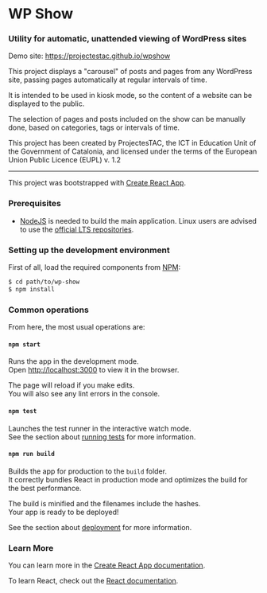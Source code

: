 # WP Show
### Utility for automatic, unattended viewing of WordPress sites

Demo site: https://projectestac.github.io/wpshow

This project displays a "carousel" of posts and pages from any WordPress site, passing pages automatically at regular intervals of time.

It is intended to be used in kiosk mode, so the content of a website can be displayed to the public.

The selection of pages and posts included on the show can be manually done, based on categories, tags or intervals of time.

This project has been created by ProjectesTAC, the ICT in Education Unit of the Government of Catalonia, and licensed under the terms of the European Union Public Licence (EUPL) v. 1.2

---

This project was bootstrapped with [Create React App](https://github.com/facebook/create-react-app).

### Prerequisites

- [NodeJS](https://nodejs.org/) is needed to build the main application. Linux users are advised to use the [official LTS repositories](https://github.com/nodesource/distributions/blob/master/README.md).


### Setting up the development environment

First of all, load the required components from [NPM](https://www.npmjs.com/):

```bash
$ cd path/to/wp-show
$ npm install
```

### Common operations

From here, the most usual operations are:

#### `npm start`

Runs the app in the development mode.<br>
Open [http://localhost:3000](http://localhost:3000) to view it in the browser.

The page will reload if you make edits.<br>
You will also see any lint errors in the console.

#### `npm test`

Launches the test runner in the interactive watch mode.<br>
See the section about [running tests](https://facebook.github.io/create-react-app/docs/running-tests) for more information.

#### `npm run build`

Builds the app for production to the `build` folder.<br>
It correctly bundles React in production mode and optimizes the build for the best performance.

The build is minified and the filenames include the hashes.<br>
Your app is ready to be deployed!

See the section about [deployment](https://facebook.github.io/create-react-app/docs/deployment) for more information.

### Learn More

You can learn more in the [Create React App documentation](https://facebook.github.io/create-react-app/docs/getting-started).

To learn React, check out the [React documentation](https://reactjs.org/).

